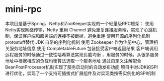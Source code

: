 # mini-rpc
本项目是基于Spring、Netty和ZooKeeper实现的一个轻量级RPC框架：
 使用 Netty实现网络传输，Netty 重用 Channel 避免重复连接服务端，实现了心跳机制，保证客户端和服务端的连接不被断掉，避免重连
 使用开源的序列化机制protostuff替代 JDK 自带的序列化机制
 使用 Zookeeper 作为注册中心，管理相关服务地址信息
 使用 CompletableFuture 包装接受客户端返回结果
 客户端调用远程服务的时候通过一致性哈希算法实现负载均衡 ，用服务的时候，从很多服务地址中根据相应的负载均衡算法选取一个服务地址
 通过自定义注解配合BeanPostProcessor机制实现了服务启动时的自动发布功能
 项目中对JDK的SPI进行优化，实现了一个支持可插拔式扩展组件及对实现类按需实例化的SPI机制
